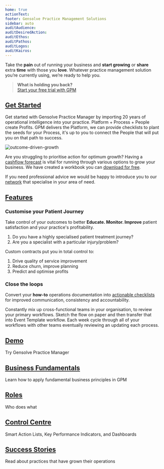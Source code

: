 ```yaml
---
home: true
actionText:
footer: Gensolve Practice Management Solutions
sidebar: auto
auditAudience:
auditDesiredAction:
auditEthos:
auditPathos:
auditLogos:
auditKairos:
---
```


Take the **pain** out of running your business and **start growing** or **share** extra **time** with those you **love**. Whatever practice management solution you’re currently using, we’re ready to help you.

> **What is holding you back?**<br>[Start your free trial with GPM](./demo/install/)

## [Get Started](./practice-journey/)

Get started with Gensolve Practice Manager by importing 20 years of operational intelligence into your practice. Platform + Process + People create Profits. GPM delivers the Platform, we can provide checklists to plant the seeds for your Process, it's up to you to connect the People that will put you on that path to success.

![outcome-driven-growth](https://drive.google.com/uc?id=1Rlxj3vrzZB4RxqqNb-ipk4J-DTcj8lUb)

Are you struggling to prioritise action for optimum growth? Having a [cashflow forecast](https://drive.google.com/a/gensolve.com/uc?authuser=0&id=11f6rMWAp61vytiQfZq2xvCX2sOnvI2fn&export=download) is vital for running through various options to grow your business. We have created a workbook you can [download for free](https://drive.google.com/a/gensolve.com/uc?authuser=0&id=11f6rMWAp61vytiQfZq2xvCX2sOnvI2fn&export=download).

If you need professional advice we would be happy to introduce you to our [network](./practice-journey/growth/coaching/) that specialise in your area of need.

## [Features](./features/)

### Customise your Patient Journey

Take control of your outcomes to better **Educate. Monitor. Improve** patient satisfaction and your practice's profitability.

1. Do you have a highly specialised patient treatment journey?
2. Are you a specialist with a particular injury/problem?

Custom contracts put you in total control to:

1. Drive quality of service improvement
2. Reduce churn, improve planning
3. Predict and optimise profits

### Close the loops

Convert your **how-to** operations documentation into [actionable checklists](./features/workflows/staff-management/how-to-create-operations-checklists/) for improved communication, consistency and accountability.

Constantly mix up cross-functional teams in your organisation, to review your primary workflows. Sketch the flow on paper and then transfer that into Event Template workflow. Each week cycle through all of your workflows with other teams eventually reviewing an updating each process.

## [Demo](./demo/)

Try Gensolve Practice Manager

## [Business Fundamentals](./business-fundamentals/)

Learn how to apply fundamental business principles in GPM

## [Roles](./roles/)

Who does what

## [Control Centre](./control-centre/)

Smart Action Lists, Key Performance Indicators, and Dashboards

## [Success Stories](./success-stories/)

Read about practices that have grown their operations
